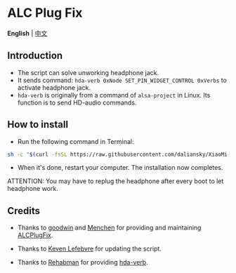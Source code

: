 # ALC Plug Fix

**English** | [中文](README_CN.md)

## Introduction

* The script can solve unworking headphone jack.
* It sends command: `hda-verb 0xNode SET_PIN_WIDGET_CONTROL 0xVerbs` to activate headphone jack.
* `hda-verb` is originally from a command of `alsa-project` in Linux. Its function is to send HD-audio commands.


## How to install

- Run the following command in Terminal:

```bash
sh -c "$(curl -fsSL https://raw.githubusercontent.com/daliansky/XiaoMi-Pro-Hackintosh/master/ALCPlugFix/one-key-alcplugfix.sh)"
```

- When it's done, restart your computer. The installation now completes.

ATTENTION: You may have to replug the headphone after every boot to let headphone work.


## Credits

* Thanks to [goodwin](https://github.com/goodwin) and [Menchen](https://github.com/Menchen/ALCPlugFix) for providing and maintaining [ALCPlugFix](https://github.com/goodwin/ALCPlugFix).

* Thanks to [Keven Lefebvre](https://github.com/orditeck) for updating the script.

* Thanks to [Rehabman](https://github.com/RehabMan) for providing [hda-verb](https://github.com/RehabMan/EAPD-Codec-Commander).
